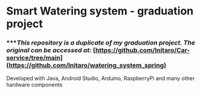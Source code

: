 # Smart Watering system - graduation project

### ****This repository is a duplicate of my graduation project. The original can be accessed at:* [https://github.com/Initaro/Car-service/tree/main](https://github.com/Initaro/watering_system_spring)

Developed with Java, Android Studio, Arduino, RaspberryPi and many other hardware components
